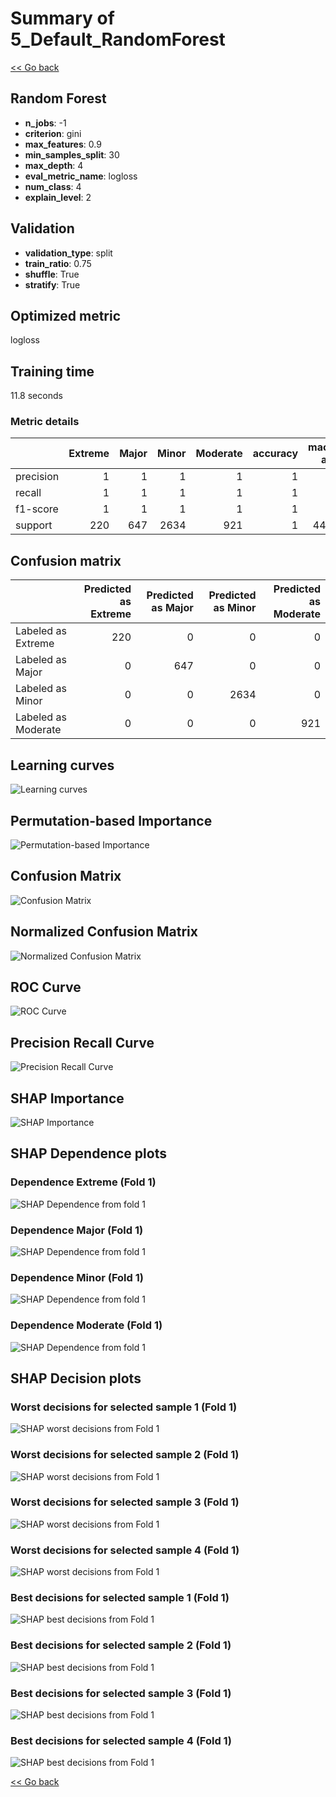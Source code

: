 # Summary of 5_Default_RandomForest

[<< Go back](../README.md)


## Random Forest
- **n_jobs**: -1
- **criterion**: gini
- **max_features**: 0.9
- **min_samples_split**: 30
- **max_depth**: 4
- **eval_metric_name**: logloss
- **num_class**: 4
- **explain_level**: 2

## Validation
 - **validation_type**: split
 - **train_ratio**: 0.75
 - **shuffle**: True
 - **stratify**: True

## Optimized metric
logloss

## Training time

11.8 seconds

### Metric details
|           |   Extreme |   Major |   Minor |   Moderate |   accuracy |   macro avg |   weighted avg |   logloss |
|:----------|----------:|--------:|--------:|-----------:|-----------:|------------:|---------------:|----------:|
| precision |         1 |       1 |       1 |          1 |          1 |           1 |              1 |     3e-06 |
| recall    |         1 |       1 |       1 |          1 |          1 |           1 |              1 |     3e-06 |
| f1-score  |         1 |       1 |       1 |          1 |          1 |           1 |              1 |     3e-06 |
| support   |       220 |     647 |    2634 |        921 |          1 |        4422 |           4422 |     3e-06 |


## Confusion matrix
|                     |   Predicted as Extreme |   Predicted as Major |   Predicted as Minor |   Predicted as Moderate |
|:--------------------|-----------------------:|---------------------:|---------------------:|------------------------:|
| Labeled as Extreme  |                    220 |                    0 |                    0 |                       0 |
| Labeled as Major    |                      0 |                  647 |                    0 |                       0 |
| Labeled as Minor    |                      0 |                    0 |                 2634 |                       0 |
| Labeled as Moderate |                      0 |                    0 |                    0 |                     921 |

## Learning curves
![Learning curves](learning_curves.png)

## Permutation-based Importance
![Permutation-based Importance](permutation_importance.png)
## Confusion Matrix

![Confusion Matrix](confusion_matrix.png)


## Normalized Confusion Matrix

![Normalized Confusion Matrix](confusion_matrix_normalized.png)


## ROC Curve

![ROC Curve](roc_curve.png)


## Precision Recall Curve

![Precision Recall Curve](precision_recall_curve.png)



## SHAP Importance
![SHAP Importance](shap_importance.png)

## SHAP Dependence plots

### Dependence Extreme (Fold 1)
![SHAP Dependence from fold 1](learner_fold_0_shap_dependence_class_Extreme.png)
### Dependence Major (Fold 1)
![SHAP Dependence from fold 1](learner_fold_0_shap_dependence_class_Major.png)
### Dependence Minor (Fold 1)
![SHAP Dependence from fold 1](learner_fold_0_shap_dependence_class_Minor.png)
### Dependence Moderate (Fold 1)
![SHAP Dependence from fold 1](learner_fold_0_shap_dependence_class_Moderate.png)

## SHAP Decision plots

### Worst decisions for selected sample 1 (Fold 1)
![SHAP worst decisions from Fold 1](learner_fold_0_sample_0_worst_decisions.png)
### Worst decisions for selected sample 2 (Fold 1)
![SHAP worst decisions from Fold 1](learner_fold_0_sample_1_worst_decisions.png)
### Worst decisions for selected sample 3 (Fold 1)
![SHAP worst decisions from Fold 1](learner_fold_0_sample_2_worst_decisions.png)
### Worst decisions for selected sample 4 (Fold 1)
![SHAP worst decisions from Fold 1](learner_fold_0_sample_3_worst_decisions.png)
### Best decisions for selected sample 1 (Fold 1)
![SHAP best decisions from Fold 1](learner_fold_0_sample_0_best_decisions.png)
### Best decisions for selected sample 2 (Fold 1)
![SHAP best decisions from Fold 1](learner_fold_0_sample_1_best_decisions.png)
### Best decisions for selected sample 3 (Fold 1)
![SHAP best decisions from Fold 1](learner_fold_0_sample_2_best_decisions.png)
### Best decisions for selected sample 4 (Fold 1)
![SHAP best decisions from Fold 1](learner_fold_0_sample_3_best_decisions.png)

[<< Go back](../README.md)
